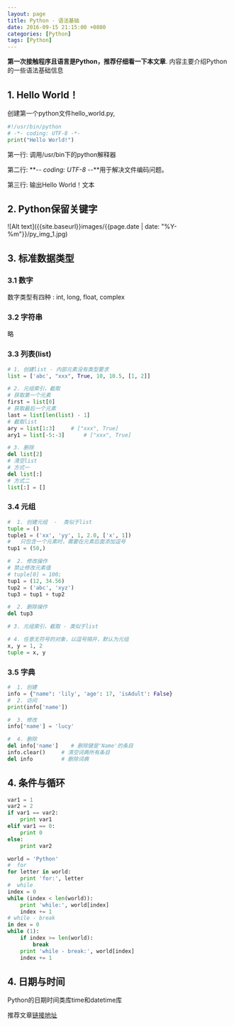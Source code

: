 ```yaml
---
layout: page
title: Python - 语法基础
date: 2016-09-15 21:15:00 +0800
categories: [Python]
tags: [Python]
---
```


**第一次接触程序且语言是Python，推荐仔细看一下本文章**. 内容主要介绍Python的一些语法基础信息

## 1. Hello World！

创建第一个python文件hello_world.py,

```python
#!/usr/bin/python
# -*- coding: UTF-8 -*-
print("Hello World!")
```

第一行: 调用/usr/bin下的python解释器

第二行: **-*- coding: UTF-8 -*-**用于解决文件编码问题。

第三行: 输出Hello World！文本

## 2. Python保留关键字

![Alt text]({{site.baseurl}}images/{{page.date | date: "%Y-%m"}}/py_img_1.jpg)

## 3. 标准数据类型

### 3.1 数字

数字类型有四种 : int, long, float, complex

### 3.2 字符串

略

### 3.3 列表(list)

```python
# 1. 创建list - 内部元素没有类型要求
list = ['abc', "xxx", True, 10, 10.5, [1, 2]]

# 2. 元组索引，截取
# 获取第一个元素
first = list[0]
# 获取最后一个元素
last = list[len(list) - 1]
# 截取list
ary = list[1:3]     # ["xxx", True]
ary1 = list[-5:-3]      # ["xxx", True]

# 3. 删除
del list[2]
# 清空list
# 方式一
del list[:]
# 方式二
list[:] = []
```

### 3.4 元组

```python
#  1. 创建元组  -  类似于list
tuple = ()
tuple1 = ('xx', 'yy', 1, 2.0, ['x', 1])
#   只包含一个元素时，需要在元素后面添加逗号
tup1 = (50,)

#  2. 修改操作
# 禁止修改元素值
# tuple[0] = 100;
tup1 = (12, 34.56)
tup2 = ('abc', 'xyz')
tup3 = tup1 + tup2

#  2. 删除操作
del tup3

# 3. 元组索引，截取 - 类似于list

# 4. 任意无符号的对象，以逗号隔开，默认为元组
x, y = 1, 2
tuple = x, y
```

### 3.5 字典

```python
#  1. 创建
info = {"name": 'lily', 'age': 17, 'isAdult': False}
#  2. 访问
print(info['name'])

#  3. 修改
info['name'] = 'lucy'

#  4. 删除
del info['name']    # 删除键是'Name'的条目
info.clear()     # 清空词典所有条目
del info         # 删除词典
```

## 4. 条件与循环

```python
var1 = 1
var2 = 2
if var1 == var2:
    print var1
elif var1 == 0:
    print 0
else:
    print var2
```

```python
world = 'Python'
#  for
for letter in world:
    print 'for:', letter
#  while
index = 0
while (index < len(world)):
    print 'while:', world[index]
    index += 1
# while - break
in dex = 0
while (1):
    if index >= len(world):
        break
    print 'while - break:', world[index]
    index += 1
```

## 4. 日期与时间

Python的日期时间类库time和datetime库

推荐文章[链接地址](http://www.wklken.me/posts/2015/03/03/python-base-datetime.html)


























